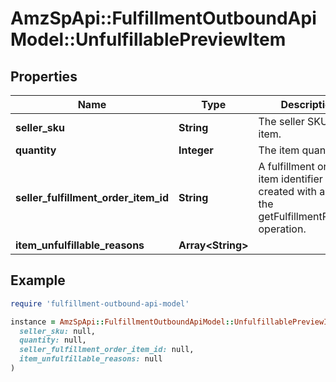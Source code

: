 # AmzSpApi::FulfillmentOutboundApiModel::UnfulfillablePreviewItem

## Properties

| Name | Type | Description | Notes |
| ---- | ---- | ----------- | ----- |
| **seller_sku** | **String** | The seller SKU of the item. |  |
| **quantity** | **Integer** | The item quantity. |  |
| **seller_fulfillment_order_item_id** | **String** | A fulfillment order item identifier created with a call to the getFulfillmentPreview operation. |  |
| **item_unfulfillable_reasons** | **Array&lt;String&gt;** |  | [optional] |

## Example

```ruby
require 'fulfillment-outbound-api-model'

instance = AmzSpApi::FulfillmentOutboundApiModel::UnfulfillablePreviewItem.new(
  seller_sku: null,
  quantity: null,
  seller_fulfillment_order_item_id: null,
  item_unfulfillable_reasons: null
)
```

